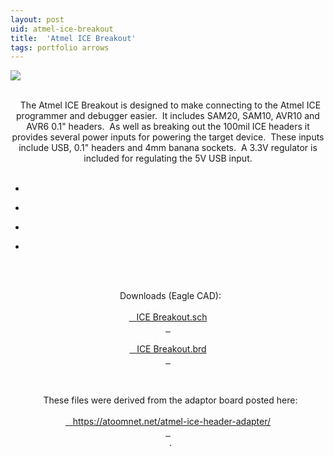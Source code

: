 ```yaml
---
layout: post
uid: atmel-ice-breakout
title:  'Atmel ICE Breakout'
tags: portfolio arrows
---
```


<a href="{{ site.url }}/images/portfolio/atmel-ice-breakout/IMG_20180407_174322.jpg">
<img src = "{{ site.url }}/images/portfolio/atmel-ice-breakout/IMG_20180407_174322.jpg">
</a>


<div class="sqs-html-content">
 <p class="" style="text-align:center;white-space:pre-wrap;">
  The Atmel ICE Breakout is designed to make connecting to the Atmel ICE programmer and debugger easier.  It includes SAM20, SAM10, AVR10 and AVR6 0.1" headers.  As well as breaking out the 100mil ICE headers it provides several power inputs for powering the target device.  These inputs include USB, 0.1" headers and 4mm banana sockets.  A 3.3V regulator is included for regulating the 5V USB input.
 </p>
</div>


<ul class="projects clearfix">
  <li>
    <div class="project" style='background-image: url({{ site.url }}/images/portfolio/atmel-ice-breakout/IMG_20180212_112211.jpg)'>
      <a class="cover" href="{{ site.url }}/images/portfolio/atmel-ice-breakout/IMG_20180212_112211.jpg"></a>
    </div>
  </li>
  <li>
    <div class="project" style='background-image: url({{ site.url }}/images/portfolio/atmel-ice-breakout/IMG_20180407_174322.jpg)'>
      <a class="cover" href="{{ site.url }}/images/portfolio/atmel-ice-breakout/IMG_20180407_174322.jpg"></a>
    </div>
  </li>
  <li>
    <div class="project" style='background-image: url({{ site.url }}/images/portfolio/atmel-ice-breakout/IMG_20180212_112244.jpg)'>
      <a class="cover" href="{{ site.url }}/images/portfolio/atmel-ice-breakout/IMG_20180212_112244.jpg"></a>
    </div>
  </li>
  <li>
    <div class="project" style='background-image: url({{ site.url }}/images/portfolio/atmel-ice-breakout/IMG_20180212_112206.jpg)'>
      <a class="cover" href="{{ site.url }}/images/portfolio/atmel-ice-breakout/IMG_20180212_112206.jpg"></a>
    </div>
  </li>
</ul>
<br>


<div class="sqs-html-content">
 <p class="" style="text-align:center;white-space:pre-wrap;">
  Downloads (Eagle CAD):
  <a href="{{ site.url }}/files/atmel-ice-breakout/ice_header_adapter_pcb.sch">
   ICE Breakout.sch
  </a>
  <a href="{{ site.url }}/files/atmel-ice-breakout/ice_header_adapter_pcb.brd">
   ICE Breakout.brd
  </a>
 </p>
 <p class="" style="text-align:center;white-space:pre-wrap;">
  These files were derived from the adaptor board posted here:
  <a href="https://atoomnet.net/atmel-ice-header-adapter/" target="_blank">
   https://atoomnet.net/atmel-ice-header-adapter/
  </a>
  .
 </p>
</div>


